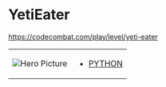 # YetiEater 

https://codecombat.com/play/level/yeti-eater
<table>
<tr>
<td>

![Hero Picture](hero.png?raw=true "Hero Picture")

</td>
<td>
<ul>
<li>

[PYTHON](YetiEater.py)

</li>
</td>
</tr>
<table>